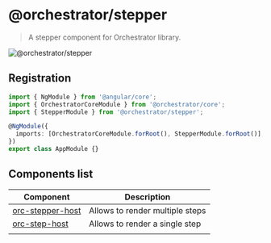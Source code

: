 # @orchestrator/stepper

> A stepper component for Orchestrator library.

![@orchestrator/stepper](https://img.shields.io/npm/v/@orchestrator/stepper)

## Registration

```ts
import { NgModule } from '@angular/core';
import { OrchestratorCoreModule } from '@orchestrator/core';
import { StepperModule } from '@orchestrator/stepper';

@NgModule({
  imports: [OrchestratorCoreModule.forRoot(), StepperModule.forRoot()],
})
export class AppModule {}
```

## Components list

| Component                                                                | Description                     |
| ------------------------------------------------------------------------ | ------------------------------- |
| [orc-stepper-host](/libs/stepper/src/lib/stepper-host/stepper-config.ts) | Allows to render multiple steps |
| [orc-step-host](/libs/stepper/src/lib/step-host/step-config.ts)          | Allows to render a single step  |
|                                                                          |                                 |
